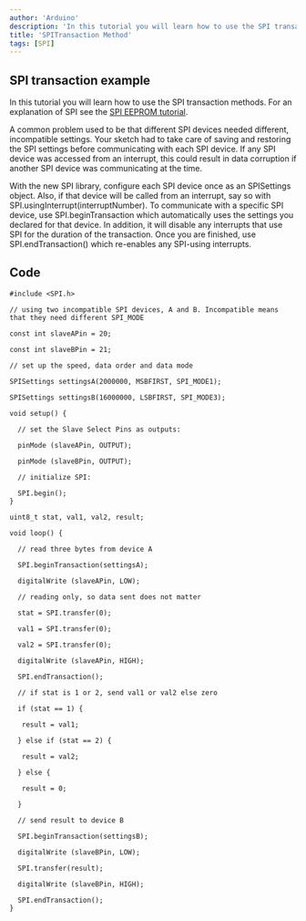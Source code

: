 ```yaml
---
author: 'Arduino'
description: 'In this tutorial you will learn how to use the SPI transaction methods.'
title: 'SPITransaction Method'
tags: [SPI]
---
```


## SPI transaction example

In this tutorial you will learn how to use the SPI transaction methods. For an explanation of SPI see the [SPI EEPROM tutorial](https://www.arduino.cc/en/Tutorial/SPIEEPROM).

A common problem used to be that different SPI devices needed different, incompatible settings. Your sketch had to take care of saving and restoring the SPI settings before communicating with each SPI device. If any SPI device was accessed from an interrupt, this could result in data corruption if another SPI device was communicating at the time.

With the new SPI library, configure each SPI device once as an SPISettings object. Also, if that device will be called from an interrupt, say so with SPI.usingInterrupt(interruptNumber). To communicate with a specific SPI device, use SPI.beginTransaction which automatically uses the settings you declared for that device. In addition, it will disable any interrupts that use SPI for the duration of the transaction. Once you are finished, use SPI.endTransaction() which re-enables any SPI-using interrupts.

## Code

```arduino
#include <SPI.h>

// using two incompatible SPI devices, A and B. Incompatible means that they need different SPI_MODE

const int slaveAPin = 20;

const int slaveBPin = 21;

// set up the speed, data order and data mode

SPISettings settingsA(2000000, MSBFIRST, SPI_MODE1);

SPISettings settingsB(16000000, LSBFIRST, SPI_MODE3);

void setup() {

  // set the Slave Select Pins as outputs:

  pinMode (slaveAPin, OUTPUT);

  pinMode (slaveBPin, OUTPUT);

  // initialize SPI:

  SPI.begin();
}

uint8_t stat, val1, val2, result;

void loop() {

  // read three bytes from device A

  SPI.beginTransaction(settingsA);

  digitalWrite (slaveAPin, LOW);

  // reading only, so data sent does not matter

  stat = SPI.transfer(0);

  val1 = SPI.transfer(0);

  val2 = SPI.transfer(0);

  digitalWrite (slaveAPin, HIGH);

  SPI.endTransaction();

  // if stat is 1 or 2, send val1 or val2 else zero

  if (stat == 1) {

   result = val1;

  } else if (stat == 2) {

   result = val2;

  } else {

   result = 0;

  }

  // send result to device B

  SPI.beginTransaction(settingsB);

  digitalWrite (slaveBPin, LOW);

  SPI.transfer(result);

  digitalWrite (slaveBPin, HIGH);

  SPI.endTransaction();
}
```
